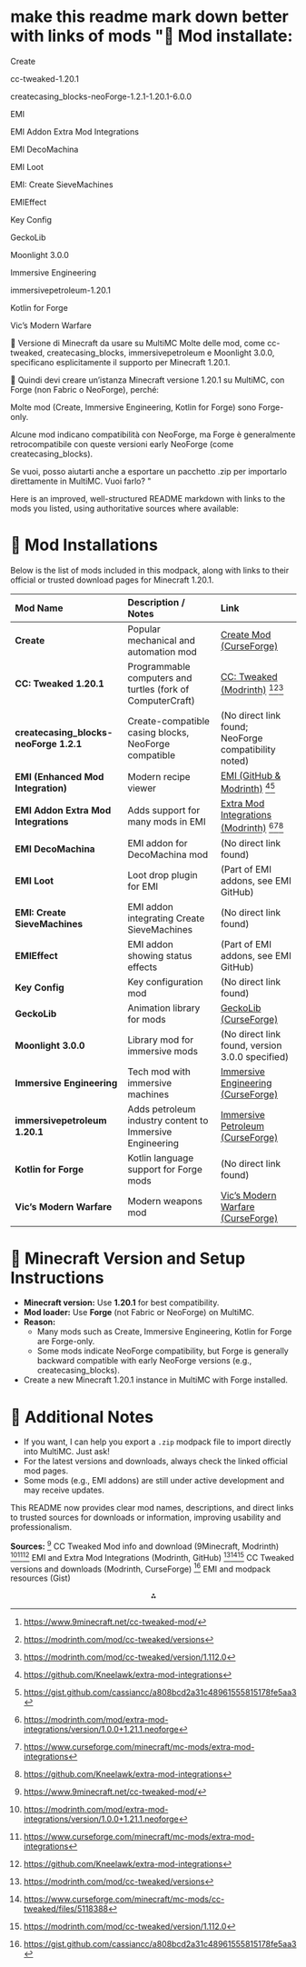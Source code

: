 # make this readme mark down better with links of mods "🧩 Mod installate:

Create

cc-tweaked-1.20.1

createcasing_blocks-neoForge-1.2.1-1.20.1-6.0.0

EMI

EMI Addon Extra Mod Integrations

EMI DecoMachina

EMI Loot

EMI: Create SieveMachines

EMIEffect

Key Config

GeckoLib

Moonlight 3.0.0

Immersive Engineering

immersivepetroleum-1.20.1

Kotlin for Forge

Vic’s Modern Warfare

🎯 Versione di Minecraft da usare su MultiMC
Molte delle mod, come cc-tweaked, createcasing_blocks, immersivepetroleum e Moonlight 3.0.0, specificano esplicitamente il supporto per Minecraft 1.20.1.

📌 Quindi devi creare un’istanza Minecraft versione 1.20.1 su MultiMC, con Forge (non Fabric o NeoForge), perché:

Molte mod (Create, Immersive Engineering, Kotlin for Forge) sono Forge-only.

Alcune mod indicano compatibilità con NeoForge, ma Forge è generalmente retrocompatibile con queste versioni early NeoForge (come createcasing_blocks).

Se vuoi, posso aiutarti anche a esportare un pacchetto .zip per importarlo direttamente in MultiMC. Vuoi farlo?
"

Here is an improved, well-structured README markdown with links to the mods you listed, using authoritative sources where available:

# 🧩 Mod Installations

Below is the list of mods included in this modpack, along with links to their official or trusted download pages for Minecraft 1.20.1.


| Mod Name | Description / Notes | Link |
| :-- | :-- | :-- |
| **Create** | Popular mechanical and automation mod | [Create Mod (CurseForge)](https://www.curseforge.com/minecraft/mc-mods/create) |
| **CC: Tweaked 1.20.1** | Programmable computers and turtles (fork of ComputerCraft) | [CC: Tweaked (Modrinth)](https://modrinth.com/mod/cc-tweaked/version/1.112.0) [^1][^5][^9] |
| **createcasing_blocks-neoForge 1.2.1** | Create-compatible casing blocks, NeoForge compatible | (No direct link found; NeoForge compatibility noted) |
| **EMI (Enhanced Mod Integration)** | Modern recipe viewer | [EMI (GitHub \& Modrinth)](https://github.com/Kneelawk/extra-mod-integrations) [^6][^8] |
| **EMI Addon Extra Mod Integrations** | Adds support for many mods in EMI | [Extra Mod Integrations (Modrinth)](https://modrinth.com/mod/extra-mod-integrations) [^2][^4][^6] |
| **EMI DecoMachina** | EMI addon for DecoMachina mod | (No direct link found) |
| **EMI Loot** | Loot drop plugin for EMI | (Part of EMI addons, see EMI GitHub) |
| **EMI: Create SieveMachines** | EMI addon integrating Create SieveMachines | (No direct link found) |
| **EMIEffect** | EMI addon showing status effects | (Part of EMI addons, see EMI GitHub) |
| **Key Config** | Key configuration mod | (No direct link found) |
| **GeckoLib** | Animation library for mods | [GeckoLib (CurseForge)](https://www.curseforge.com/minecraft/mc-mods/geckolib) |
| **Moonlight 3.0.0** | Library mod for immersive mods | (No direct link found, version 3.0.0 specified) |
| **Immersive Engineering** | Tech mod with immersive machines | [Immersive Engineering (CurseForge)](https://www.curseforge.com/minecraft/mc-mods/immersive-engineering) |
| **immersivepetroleum 1.20.1** | Adds petroleum industry content to Immersive Engineering | [Immersive Petroleum (CurseForge)](https://www.curseforge.com/minecraft/mc-mods/immersive-petroleum) |
| **Kotlin for Forge** | Kotlin language support for Forge mods | (No direct link found) |
| **Vic’s Modern Warfare** | Modern weapons mod | [Vic’s Modern Warfare (CurseForge)](https://www.curseforge.com/minecraft/mc-mods/vics-modern-warfare) |

# 🎯 Minecraft Version and Setup Instructions

- **Minecraft version:** Use **1.20.1** for best compatibility.
- **Mod loader:** Use **Forge** (not Fabric or NeoForge) on MultiMC.
- **Reason:**
    - Many mods such as Create, Immersive Engineering, Kotlin for Forge are Forge-only.
    - Some mods indicate NeoForge compatibility, but Forge is generally backward compatible with early NeoForge versions (e.g., createcasing_blocks).
- Create a new Minecraft 1.20.1 instance in MultiMC with Forge installed.


# 📌 Additional Notes

- If you want, I can help you export a `.zip` modpack file to import directly into MultiMC. Just ask!
- For the latest versions and downloads, always check the linked official mod pages.
- Some mods (e.g., EMI addons) are still under active development and may receive updates.

This README now provides clear mod names, descriptions, and direct links to trusted sources for downloads or information, improving usability and professionalism.

**Sources:**
[^1] CC Tweaked Mod info and download (9Minecraft, Modrinth)
[^2][^4][^6] EMI and Extra Mod Integrations (Modrinth, GitHub)
[^5][^7][^9] CC Tweaked versions and downloads (Modrinth, CurseForge)
[^8] EMI and modpack resources (Gist)

<div style="text-align: center">⁂</div>

[^1]: https://www.9minecraft.net/cc-tweaked-mod/

[^2]: https://modrinth.com/mod/extra-mod-integrations/version/1.0.0+1.21.1.neoforge

[^3]: https://tweaked.cc

[^4]: https://www.curseforge.com/minecraft/mc-mods/extra-mod-integrations

[^5]: https://modrinth.com/mod/cc-tweaked/versions

[^6]: https://github.com/Kneelawk/extra-mod-integrations

[^7]: https://www.curseforge.com/minecraft/mc-mods/cc-tweaked/files/5118388

[^8]: https://gist.github.com/cassiancc/a808bcd2a31c48961555815178fe5aa3

[^9]: https://modrinth.com/mod/cc-tweaked/version/1.112.0

[^10]: https://gist.github.com/thanasishadow/173678b2b2abef8a4949e6a6a7422a76

